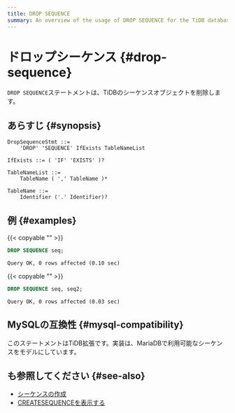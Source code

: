 ```yaml
---
title: DROP SEQUENCE
summary: An overview of the usage of DROP SEQUENCE for the TiDB database.
---
```


# ドロップシーケンス {#drop-sequence}

`DROP SEQUENCE`ステートメントは、TiDBのシーケンスオブジェクトを削除します。

## あらすじ {#synopsis}

```ebnf+diagram
DropSequenceStmt ::=
    'DROP' 'SEQUENCE' IfExists TableNameList

IfExists ::= ( 'IF' 'EXISTS' )?

TableNameList ::=
    TableName ( ',' TableName )*

TableName ::=
    Identifier ('.' Identifier)?
```

## 例 {#examples}

{{< copyable "" >}}

```sql
DROP SEQUENCE seq;
```

```
Query OK, 0 rows affected (0.10 sec)
```

{{< copyable "" >}}

```sql
DROP SEQUENCE seq, seq2;
```

```
Query OK, 0 rows affected (0.03 sec)
```

## MySQLの互換性 {#mysql-compatibility}

このステートメントはTiDB拡張です。実装は、MariaDBで利用可能なシーケンスをモデルにしています。

## も参照してください {#see-also}

-   [シーケンスの作成](/sql-statements/sql-statement-create-sequence.md)
-   [CREATESEQUENCEを表示する](/sql-statements/sql-statement-show-create-sequence.md)
